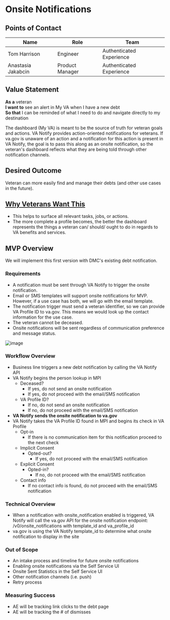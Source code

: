 # Onsite Notifications

## Points of Contact

|Name|Role|Team|
|----|----|----|
|Tom Harrison|Engineer|Authenticated Experience|
|Anastasia Jakabcin|Product Manager|Authenticated Experience|

## Value Statement

**As a** veteran<br>
**I want to** see an alert in My VA when I have a new debt<br>
**So that** I can be reminded of what I need to do and navigate directly to my destination<br>

The dashboard (My VA) is meant to be the source of truth for veteran goals and actions. VA Notify provides action-oriented notifications for veterans. If va.gov is unaware of an action and a notification for this action is present in VA Notify, the goal is to pass this along as an onsite notification, so the veteran's dashboard reflects what they are being told through other notification channels.

## Desired Outcome

Veteran can more easily find and manage their debts (and other use cases in the future).

## [Why Veterans Want This](https://github.com/department-of-veterans-affairs/va.gov-team/tree/master/products/identity-personalization/my-va/my-va-mvp)
- This helps to surface all relevant tasks, jobs, or actions.
- The more complete a profile becomes, the better the dashboard represents the things a veteran can/ should/ ought to do in regards to VA benefits and services.

## MVP Overview
We will implement this first version with DMC's existing debt notification.

### Requirements
- A notification must be sent through VA Notify to trigger the onsite notification.
- Email or SMS templates will support onsite notifications for MVP. However, if a use case has both, we will go with the email template.
- The notification trigger must send a veteran identifier, so we can provide VA Profile ID to va.gov. This means we would look up the contact information for the use case.
- The veteran cannot be deceased.
- Onsite notifications will be sent regardless of communication preference and message status.


![image](https://user-images.githubusercontent.com/99204969/160860415-f312ae1d-a32a-4fce-9944-1f448f2218d7.png)

### Workflow Overview
- Business line triggers a new debt notification by calling the VA Notify API
- VA Notify begins the person lookup in MPI
    - Deceased?
        - If yes, do not send an onsite notification
        - If yes, do not proceed with the email/SMS notification
    - VA Profile ID?
        - If no, do not send an onsite notification
        - If no, do not proceed with the email/SMS notification
- **VA Notify sends the onsite notification to va.gov**
- VA Notify takes the VA Profile ID found in MPI and begins its check in VA Profile
    - Opt-in
        - If there is no communication item for this notification proceed to the next check
    - Implicit Consent
        - Opted-out?
            - If yes, do not proceed with the email/SMS notification
    - Explicit Consent
        - Opted-in?
            - If no, do not proceed with the email/SMS notification
    - Contact info
        - If no contact info is found, do not proceed with the email/SMS notification
### Technical Overview
- When a notification with onsite_notification enabled is triggered, VA Notify will call the va.gov API for the onsite notification endpoint: /v0/onsite_notifications with template_id and va_profile_id
- va.gov is using the VA Notify template_id to determine what onsite notification to display in the site

### Out of Scope
- An intake process and timeline for future onsite notifications
- Enabling onsite notifications via the Self Service UI
- Onsite Sent Statistics in the Self Service UI
- Other notification channels (i.e. push)
- Retry process

### Measuring Success
- AE will be tracking link clicks to the debt page
- AE will be tracking the # of dismisses
